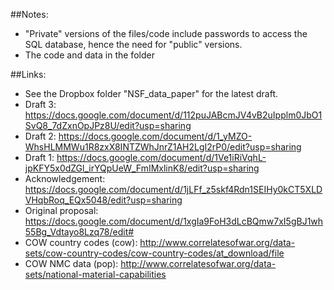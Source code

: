##Notes:
- "Private" versions of the files/code include passwords to access the SQL database, hence the need for "public" versions.
- The code and data in the folder 

##Links:
- See the Dropbox folder "NSF_data_paper" for the latest draft.
- Draft 3: https://docs.google.com/document/d/112puJABcmJV4vB2uIpplm0JbO1SvQ8_7dZxnOpJPz8U/edit?usp=sharing
- Draft 2: https://docs.google.com/document/d/1_yMZO-WhsHLMMWu1R8zxX8INTZWhJnrZ1AH2LgI2rP0/edit?usp=sharing
- Draft 1: https://docs.google.com/document/d/1Ve1iRiVqhL-jpKFY5x0dZGl_irYQpUeW_FmIMxlinK8/edit?usp=sharing
- Acknowledgement: https://docs.google.com/document/d/1jLFf_z5skf4Rdn1SEIHy0kCT5XLDVHqbRoq_EQx5048/edit?usp=sharing
- Original proposal: https://docs.google.com/document/d/1xgIa9FoH3dLcBQmw7xI5gBJ1wh55Bg_Vdtayo8Lzq78/edit#
- COW country codes (cow): http://www.correlatesofwar.org/data-sets/cow-country-codes/cow-country-codes/at_download/file
- COW NMC data (pop): http://www.correlatesofwar.org/data-sets/national-material-capabilities


